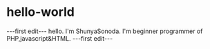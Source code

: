 # hello-world

---first edit---
hello. I'm ShunyaSonoda.
I'm beginner programmer of PHP,javascript&HTML.
---first edit---
